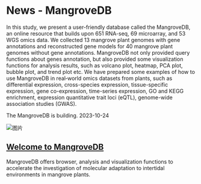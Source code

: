 # News - MangroveDB

In this study, we present a user-friendly database called the MangroveDB, an online resource that builds upon 651 RNA-seq, 69 microarray, and 53 WGS omics data. We collected 13 mangrove plant genomes with gene annotations and reconstructed gene models for 40 mangrove plant genomes without gene annotations. MangroveDB not only provided query functions about genes annotation, but also provided some visualization functions for analysis results, such as volcano plot, heatmap, PCA plot, bubble plot, and trend plot etc. We have prepared some examples of how to use MangroveDB in real‐world omics datasets from plants, such as differential expression, cross-species expression, tissue-specific expression, gene co-expression, time-series expression, GO and KEGG enrichment, expression quantitative trait loci (eQTL), genome-wide association studies (GWAS). 

The MangroveDB is building. 2023-10-24

![图片](https://github.com/Jasonxu0109/MangroveDB/assets/11934986/e7bf91b8-1905-46f0-8ab2-bebb2a0fdd6d)


## [Welcome to MangroveDB](https://jasonxu.shinyapps.io/MangroveDB/)

MangroveDB offers browser, analysis and visualization functions to accelerate the investigation of molecular adaptation to intertidal environments in mangrove plants.



